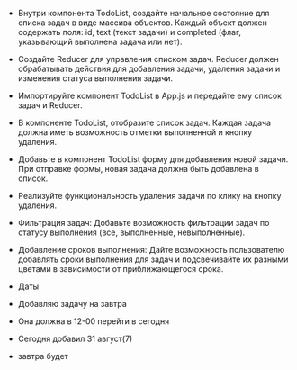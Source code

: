 - Внутри компонента TodoList, создайте начальное состояние для списка задач в виде массива объектов. Каждый объект должен содержать поля: id, text (текст задачи) и completed (флаг, указывающий выполнена задача или нет).

- Создайте Reducer для управления списком задач. Reducer должен обрабатывать действия для добавления задачи, удаления задачи и изменения статуса выполнения задачи.
- Импортируйте компонент TodoList в App.js и передайте ему список задач и Reducer.
- В компоненте TodoList, отобразите список задач. Каждая задача должна иметь возможность отметки выполненной и кнопку удаления.
- Добавьте в компонент TodoList форму для добавления новой задачи. При отправке формы, новая задача должна быть добавлена в список.
- Реализуйте функциональность удаления задачи по клику на кнопку удаления.
- Фильтрация задач: Добавьте возможность фильтрации задач по статусу выполнения (все, выполненные, невыполненные).
- Добавление сроков выполнения: Дайте возможность пользователю добавлять сроки выполнения для задач и подсвечивайте их разными цветами в зависимости от приближающегося срока.

- Даты
- Добавляю задачу на завтра
- Она должна в 12-00 перейти в сегодня

- Сегодня добавил 31 август(7) 
- завтра будет 